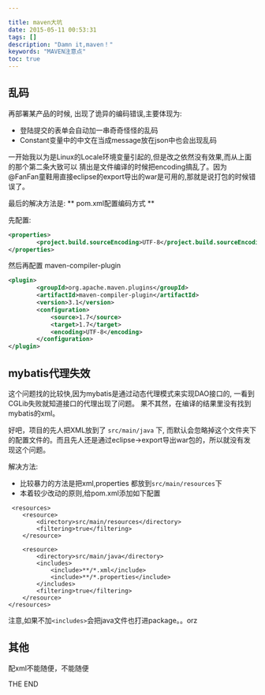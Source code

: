 ```yaml
---

title: maven大坑
date: 2015-05-11 00:53:31
tags: []
description: "Damn it,maven！"
keywords: "MAVEN注意点"
toc: true
---
```



## 乱码

再部署某产品的时候, 出现了诡异的编码错误,主要体现为:

+ 登陆提交的表单会自动加一串奇奇怪怪的乱码
+ Constant变量中的中文在当成message放在json中也会出现乱码

<!-- more -->

一开始我以为是Linux的Locale环境变量引起的,但是改之依然没有效果,而从上面的那个第二条大致可以
猜出是文件编译的时候把encoding搞乱了。因为@FanFan童鞋用直接eclipse的export导出的war是可用的,那就是说打包的时候错误了。

最后的解决方法是: ** pom.xml配置编码方式 **

先配置:

```xml
<properties>
        <project.build.sourceEncoding>UTF-8</project.build.sourceEncoding>
</properties>
```

然后再配置 maven-compiler-plugin

```xml
<plugin>
        <groupId>org.apache.maven.plugins</groupId>
        <artifactId>maven-compiler-plugin</artifactId>
        <version>3.1</version>
        <configuration>
            <source>1.7</source>
            <target>1.7</target>
            <encoding>UTF-8</encoding>
        </configuration>
</plugin>
```

## mybatis代理失效

这个问题找的比较快,因为mybatis是通过动态代理模式来实现DAO接口的, 一看到CGLib失败就知道接口的代理出现了问题。
果不其然，在编译的结果里没有找到mybatis的xml。

好吧，项目的先人把XML放到了 `src/main/java` 下, 而默认会忽略掉这个文件夹下的配置文件的。而且先人还是通过eclipse->export导出war包的，所以就没有发现这个问题。

解决方法:
+ 比较暴力的方法是把xml,properties 都放到`src/main/resources`下
+ 本着较少改动的原则,给pom.xml添加如下配置

```
 <resources>
    <resource>
        <directory>src/main/resources</directory>
        <filtering>true</filtering>
    </resource>

    <resource>
        <directory>src/main/java</directory>
        <includes>
            <include>**/*.xml</include>
            <include>**/*.properties</include>
        </includes>
        <filtering>true</filtering>
    </resource>
</resources>
```

注意,如果不加`<includes>`会把java文件也打进package。。orz

## 其他
配xml不能随便，不能随便

THE END
